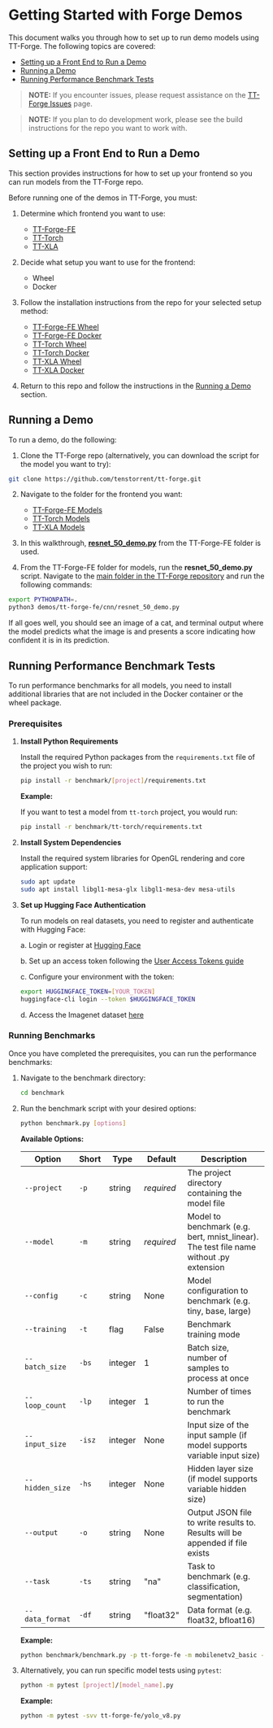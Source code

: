 # Getting Started with Forge Demos

This document walks you through how to set up to run demo models using TT-Forge. The following topics are covered:

* [Setting up a Front End to Run a Demo](#setting-up-a-front-end-to-run-a-demo)
* [Running a Demo](#running-a-demo)
* [Running Performance Benchmark Tests](#running-performance-benchmark-tests)

> **NOTE:** If you encounter issues, please request assistance on the
>[TT-Forge Issues](https://github.com/tenstorrent/tt-forge/issues) page.

> **NOTE:** If you plan to do development work, please see the
> build instructions for the repo you want to work with.

## Setting up a Front End to Run a Demo
This section provides instructions for how to set up your frontend so you can run models from the TT-Forge repo.

Before running one of the demos in TT-Forge, you must:
1. Determine which frontend you want to use:
   * [TT-Forge-FE](https://github.com/tenstorrent/tt-forge-fe)
   * [TT-Torch](https://github.com/tenstorrent/tt-torch)
   * [TT-XLA](https://github.com/tenstorrent/tt-xla)
2. Decide what setup you want to use for the frontend:
   * Wheel
   * Docker
3. Follow the installation instructions from the repo for your selected setup method:
   * [TT-Forge-FE Wheel](https://github.com/tenstorrent/tt-forge-fe/blob/main/docs/src/getting_started.md)
   * [TT-Forge-FE Docker](https://github.com/tenstorrent/tt-forge-fe/blob/main/docs/src/getting_started_docker.md)
   * [TT-Torch Wheel](https://github.com/tenstorrent/tt-torch/blob/main/docs/src/getting_started.md)
   * [TT-Torch Docker](https://github.com/tenstorrent/tt-torch/blob/main/docs/src/getting_started_docker.md)
   * [TT-XLA Wheel](https://github.com/tenstorrent/tt-xla/blob/main/docs/src/getting_started.md)
   * [TT-XLA Docker](https://github.com/tenstorrent/tt-xla/blob/main/docs/src/getting_started_docker.md)

4. Return to this repo and follow the instructions in the [Running a Demo](#running-a-demo) section.

## Running a Demo

To run a demo, do the following:

1. Clone the TT-Forge repo (alternatively, you can download the script for the model you want to try):

```bash
git clone https://github.com/tenstorrent/tt-forge.git
```

2. Navigate to the folder for the frontend you want:
   * [TT-Forge-FE Models](https://github.com/tenstorrent/tt-forge/tree/main/demos/tt-forge-fe)
   * [TT-Torch Models](https://github.com/tenstorrent/tt-forge/tree/main/demos/tt-torch)
   * [TT-XLA Models](https://github.com/tenstorrent/tt-forge/tree/main/demos/tt-xla)

3. In this walkthrough, [**resnet_50_demo.py**](https://github.com/tenstorrent/tt-forge/blob/main/demos/tt-forge-fe/cnn/resnet_50_demo.py) from the TT-Forge-FE folder is used.

4. From the TT-Forge-FE folder for models, run the **resnet_50_demo.py** script. Navigate to the [main folder in the TT-Forge repository](https://github.com/tenstorrent/tt-forge/tree/main) and run the following commands:

```bash
export PYTHONPATH=.
python3 demos/tt-forge-fe/cnn/resnet_50_demo.py
```

If all goes well, you should see an image of a cat, and terminal output where the model predicts what the image is and presents a score indicating how confident it is in its prediction.

## Running Performance Benchmark Tests

To run performance benchmarks for all models, you need to install additional libraries that are not included in the Docker container or the wheel package.

### Prerequisites

1. **Install Python Requirements**

   Install the required Python packages from the `requirements.txt` file of the project you wish to run:

   ```bash
   pip install -r benchmark/[project]/requirements.txt
   ```

   **Example:**

   If you want to test a model from `tt-torch` project, you would run:

   ```bash
   pip install -r benchmark/tt-torch/requirements.txt
   ```

2. **Install System Dependencies**

   Install the required system libraries for OpenGL rendering and core application support:

   ```bash
   sudo apt update
   sudo apt install libgl1-mesa-glx libgl1-mesa-dev mesa-utils
   ```

3. **Set up Hugging Face Authentication**

   To run models on real datasets, you need to register and authenticate with Hugging Face:

   a. Login or register at [Hugging Face](https://huggingface.co/)

   b. Set up an access token following the [User Access Tokens guide](https://huggingface.co/docs/hub/en/security-tokens#user-access-tokens)

   c. Configure your environment with the token:

   ```bash
   export HUGGINGFACE_TOKEN=[YOUR_TOKEN]
   huggingface-cli login --token $HUGGINGFACE_TOKEN
   ```

   d. Access the Imagenet dataset [here](https://huggingface.co/datasets/mlx-vision/imagenet-1k)

### Running Benchmarks

Once you have completed the prerequisites, you can run the performance benchmarks:

1. Navigate to the benchmark directory:

   ```bash
   cd benchmark
   ```

2. Run the benchmark script with your desired options:

   ```bash
   python benchmark.py [options]
   ```

   **Available Options:**

   | Option | Short | Type | Default | Description |
   |--------|-------|------|---------|-------------|
   | `--project` | `-p` | string | *required* | The project directory containing the model file |
   | `--model` | `-m` | string | *required* | Model to benchmark (e.g. bert, mnist_linear). The test file name without .py extension |
   | `--config` | `-c` | string | None | Model configuration to benchmark (e.g. tiny, base, large) |
   | `--training` | `-t` | flag | False | Benchmark training mode |
   | `--batch_size` | `-bs` | integer | 1 | Batch size, number of samples to process at once |
   | `--loop_count` | `-lp` | integer | 1 | Number of times to run the benchmark |
   | `--input_size` | `-isz` | integer | None | Input size of the input sample (if model supports variable input size) |
   | `--hidden_size` | `-hs` | integer | None | Hidden layer size (if model supports variable hidden size) |
   | `--output` | `-o` | string | None | Output JSON file to write results to. Results will be appended if file exists |
   | `--task` | `-ts` | string | "na" | Task to benchmark (e.g. classification, segmentation) |
   | `--data_format` | `-df` | string | "float32" | Data format (e.g. float32, bfloat16) |

   **Example:**

   ```bash
   python benchmark/benchmark.py -p tt-forge-fe -m mobilenetv2_basic -ts classification -bs 8 -df bfloat16 -lp 32 -o forge-benchmark-e2e-tt-forge-fe-mobilenetv2_basic.json
   ```

3. Alternatively, you can run specific model tests using `pytest`:

   ```bash
   python -m pytest [project]/[model_name].py
   ```

   **Example:**

   ```bash
   python -m pytest -svv tt-forge-fe/yolo_v8.py
   ```
